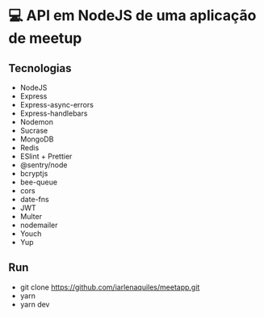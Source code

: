 # :computer: API em NodeJS de uma aplicação de meetup 


## Tecnologias

 - NodeJS
 - Express
 - Express-async-errors
 - Express-handlebars
 - Nodemon
 - Sucrase
 - MongoDB
 - Redis
 - ESlint + Prettier
 - @sentry/node
 - bcryptjs
 - bee-queue
 - cors
 - date-fns
 - JWT
 - Multer
 - nodemailer
 - Youch
 - Yup
 
 
## Run
 - git clone https://github.com/iarlenaquiles/meetapp.git
 - yarn
 - yarn dev
 
